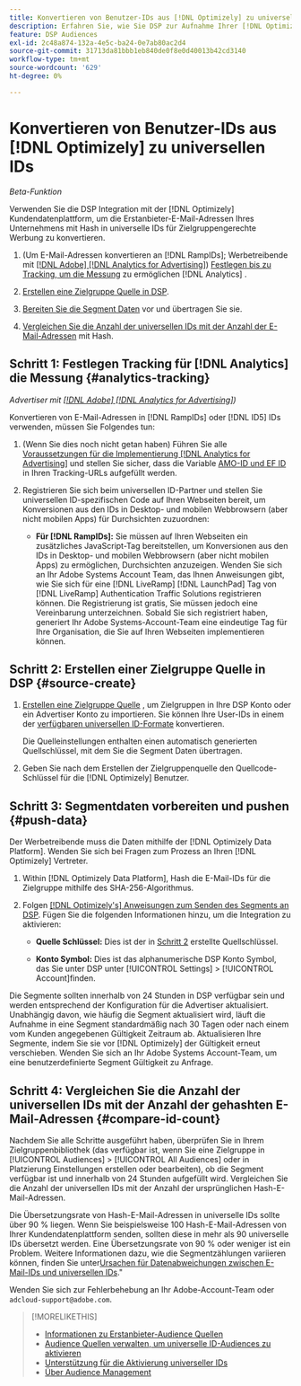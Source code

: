 ```yaml
---
title: Konvertieren von Benutzer-IDs aus [!DNL Optimizely] zu universellen IDs
description: Erfahren Sie, wie Sie DSP zur Aufnahme Ihrer [!DNL Optimizely] Erstanbietersegmente.
feature: DSP Audiences
exl-id: 2c48a874-132a-4e5c-ba24-0e7ab80ac2d4
source-git-commit: 31713da81bbb1eb840de0f8e0d40013b42cd3140
workflow-type: tm+mt
source-wordcount: '629'
ht-degree: 0%

---
```


# Konvertieren von Benutzer-IDs aus [!DNL Optimizely] zu universellen IDs

*Beta-Funktion*

Verwenden Sie die DSP Integration mit der [!DNL Optimizely] Kundendatenplattform, um die Erstanbieter-E-Mail-Adressen Ihres Unternehmens mit Hash in universelle IDs für Zielgruppengerechte Werbung zu konvertieren.

1. (Um E-Mail-Adressen konvertieren an [!DNL RampIDs]<!-- or [!DNL ID5] IDs -->; Werbetreibende mit [[!DNL Adobe] [!DNL Analytics for Advertising]](/help/integrations/analytics/overview.md)) [Festlegen bis zu Tracking, um die Messung](#analytics-tracking) zu ermöglichen [!DNL Analytics] .

1. [Erstellen eine Zielgruppe Quelle in DSP](#source-create).

1. [Bereiten Sie die Segment Daten](#push-data) vor und übertragen Sie sie.

1. [Vergleichen Sie die Anzahl der universellen IDs mit der Anzahl der E-Mail-Adressen](#compare-id-count) mit Hash.

## Schritt 1: Festlegen Tracking für [!DNL Analytics] die Messung {#analytics-tracking}

*Advertiser mit [[!DNL Adobe] [!DNL Analytics for Advertising]](/help/integrations/analytics/overview.md))*

Konvertieren von E-Mail-Adressen in [!DNL RampIDs] oder [!DNL ID5] IDs verwenden, müssen Sie Folgendes tun:

1. (Wenn Sie dies noch nicht getan haben) Führen Sie alle [Voraussetzungen für die Implementierung [!DNL Analytics for Advertising]](/help/integrations/analytics/prerequisites.md) und stellen Sie sicher, dass die Variable [AMO-ID und EF ID](/help/integrations/analytics/ids.md) in Ihren Tracking-URLs aufgefüllt werden.

1. Registrieren Sie sich beim universellen ID-Partner und stellen Sie universellen ID-spezifischen Code auf Ihren Webseiten bereit, um Konversionen aus den IDs in Desktop- und mobilen Webbrowsern (aber nicht mobilen Apps) für Durchsichten zuzuordnen:

   * **Für [!DNL RampIDs]:** Sie müssen auf Ihren Webseiten ein zusätzliches JavaScript-Tag bereitstellen, um Konversionen aus den IDs in Desktop- und mobilen Webbrowsern (aber nicht mobilen Apps) zu ermöglichen, Durchsichten anzuzeigen. Wenden Sie sich an Ihr Adobe Systems Account Team, das Ihnen Anweisungen gibt, wie Sie sich für eine [!DNL LiveRamp] [!DNL LaunchPad] Tag von [!DNL LiveRamp] Authentication Traffic Solutions registrieren können. Die Registrierung ist gratis, Sie müssen jedoch eine Vereinbarung unterzeichnen. Sobald Sie sich registriert haben, generiert Ihr Adobe Systems-Account-Team eine eindeutige Tag für Ihre Organisation, die Sie auf Ihren Webseiten implementieren können.

## Schritt 2: Erstellen einer Zielgruppe Quelle in DSP {#source-create}

1. [Erstellen eine Zielgruppe Quelle](source-manage.md) , um Zielgruppen in Ihre DSP Konto oder ein Advertiser Konto zu importieren. Sie können Ihre User-IDs in einem der [verfügbaren universellen ID-Formate](source-about.md) konvertieren.

   Die Quelleinstellungen enthalten einen automatisch generierten Quellschlüssel, mit dem Sie die Segment Daten übertragen.

1. Geben Sie nach dem Erstellen der Zielgruppenquelle den Quellcode-Schlüssel für die [!DNL Optimizely] Benutzer.

## Schritt 3: Segmentdaten vorbereiten und pushen {#push-data}

Der Werbetreibende muss die Daten mithilfe der [!DNL Optimizely Data Platform]. Wenden Sie sich bei Fragen zum Prozess an Ihren [!DNL Optimizely] Vertreter.

1. Within [!DNL Optimizely Data Platform], Hash die E-Mail-IDs für die Zielgruppe mithilfe des SHA-256-Algorithmus.

1. Folgen [[!DNL Optimizely's] Anweisungen zum Senden des Segments an DSP](https://support.optimizely.com/hc/en-us/articles/27974930963981-Integrate-Adobe-Ads). Fügen Sie die folgenden Informationen hinzu, um die Integration zu aktivieren:

   * **Quelle Schlüssel:** Dies ist der in [Schritt 2](#source-create) erstellte Quellschlüssel.

   * **Konto Symbol:** Dies ist das alphanumerische DSP Konto Symbol, das Sie unter DSP unter [!UICONTROL Settings] > [!UICONTROL Account]finden.

Die Segmente sollten innerhalb von 24 Stunden in DSP verfügbar sein und werden entsprechend der Konfiguration für die Advertiser aktualisiert. Unabhängig davon, wie häufig die Segment aktualisiert wird, läuft die Aufnahme in eine Segment standardmäßig nach 30 Tagen oder nach einem vom Kunden angegebenen Gültigkeit Zeitraum ab. Aktualisieren Ihre Segmente, indem Sie sie vor [!DNL Optimizely] der Gültigkeit erneut verschieben. Wenden Sie sich an Ihr Adobe Systems Account-Team, um eine benutzerdefinierte Segment Gültigkeit zu Anfrage.

## Schritt 4: Vergleichen Sie die Anzahl der universellen IDs mit der Anzahl der gehashten E-Mail-Adressen {#compare-id-count}

Nachdem Sie alle Schritte ausgeführt haben, überprüfen Sie in Ihrem Zielgruppenbibliothek (das verfügbar ist, wenn Sie eine Zielgruppe in [!UICONTROL Audiences] > [!UICONTROL All Audiences] oder in Platzierung Einstellungen erstellen oder bearbeiten), ob die Segment verfügbar ist und innerhalb von 24 Stunden aufgefüllt wird. Vergleichen Sie die Anzahl der universellen IDs mit der Anzahl der ursprünglichen Hash-E-Mail-Adressen.

Die Übersetzungsrate von Hash-E-Mail-Adressen in universelle IDs sollte über 90 % liegen. Wenn Sie beispielsweise 100 Hash-E-Mail-Adressen von Ihrer Kundendatenplattform senden, sollten diese in mehr als 90 universelle IDs übersetzt werden. Eine Übersetzungsrate von 90 % oder weniger ist ein Problem. Weitere Informationen dazu, wie die Segmentzählungen variieren können, finden Sie unter[Ursachen für Datenabweichungen zwischen E-Mail-IDs und universellen IDs](#universal-ids-data-variances).&quot;

Wenden Sie sich zur Fehlerbehebung an Ihr Adobe-Account-Team oder `adcloud-support@adobe.com`.

>[!MORELIKETHIS]
>
>* [Informationen zu Erstanbieter-Audience Quellen](/help/dsp/audiences/sources/source-about.md)
>* [Audience Quellen verwalten, um universelle ID-Audiences zu aktivieren](source-manage.md)
>* [Unterstützung für die Aktivierung universeller IDs](/help/dsp/audiences/universal-ids.md)
>* [Über Audience Management](/help/dsp/audiences/audience-about.md)

